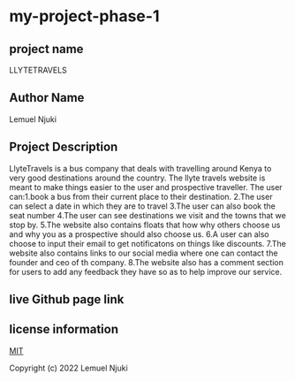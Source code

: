 # my-project-phase-1
## project name 
 LLYTETRAVELS

## Author Name
 Lemuel Njuki

## Project Description  
LlyteTravels is a bus company that deals with travelling around Kenya to very good destinations around the country.
The llyte travels website is meant to make things easier to the user and prospective traveller.
The user can:1.book a bus from their current place to their destination.
2.The user can select a date in which they are to travel
3.The user can also book the seat number 
4.The user can see destinations we visit and the towns that we stop by.
5.The website also contains floats that how why others choose us and why you as a prospective should also choose us.
6.A user can also choose to input their email to get notificatons on things like discounts.
7.The website also contains links to our social media where one can contact the founder and ceo of th company.
8.The website also has a comment section for users to add any feedback they have so as to help improve our service.
## live Github page link



## license information
[MIT](LICENCE)

Copyright (c) 2022 Lemuel Njuki

